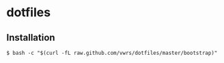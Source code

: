 # dotfiles
## Installation
```
$ bash -c "$(curl -fL raw.github.com/vwrs/dotfiles/master/bootstrap)"
```


